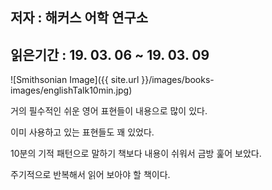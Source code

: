 ## 저자 :  해커스 어학 연구소

## 읽은기간 : 19. 03. 06 ~ 19. 03. 09

![Smithsonian Image]({{ site.url }}/images/books-images/englishTalk10min.jpg)

거의 필수적인 쉬운 영어 표현들이 내용으로 많이 있다.

이미 사용하고 있는 표현들도 꽤 있었다.

10분의 기적 패턴으로 말하기 책보다 내용이 쉬워서 금방 훑어 보았다.

주기적으로 반복해서 읽어 보아야 할 책이다.
